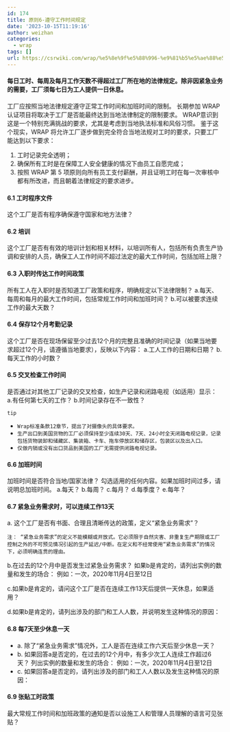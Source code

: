 ```yaml
---
id: 174
title: 原则6-遵守工作时间规定
date: '2023-10-15T11:19:16'
author: weizhan
categories:
  - wrap
tags: []
url: https://csrwiki.com/wrap/%e5%8e%9f%e5%88%996-%e9%81%b5%e5%ae%88%e5%b7%a5%e4%bd%9c%e6%97%b6%e9%97%b4%e8%a7%84%e5%ae%9a
---
```


#### 每日工时、每周及每月工作天数不得超过工厂所在地的法律规定。除非因紧急业务的需要，工厂须每七日为工人提供一日休息。

工厂应按照当地法律规定遵守正常工作时间和加班时间的限制。 长期参加 WRAP 认证项目将取决于工厂是否能最终达到当地法律制定的限制要求。 WRAP意识到这是一个特别充满挑战的要求，尤其是考虑到当地执法标准和风俗习惯。 鉴于这个现实，WRAP 将允许工厂逐步做到完全符合当地法规对工时的要求，只要工厂能达到以下要求：

1. 工时记录完全透明；
2. 确保所有工时是在保障工人安全健康的情况下由员工自愿完成；
3. 按照 WRAP 第 5 项原则向所有员工支付薪酬，并且证明工时在每一次审核中都有所改进，而且朝着法律规定的要求进步。

#### 6.1 工时程序文件

这个工厂是否有程序确保遵守国家和地方法律？

#### 6.2 培训

这个工厂是否有有效的培训计划和相关材料，以培训所有人，包括所有负责生产协调和安排的人员，确保工人工作时间不超过法定的最大工作时间，包括加班上限？

#### 6.3 入职时传达工作时间政策

所有工人在入职时是否知道工厂政策和程序，明确规定以下法律限制？ a.每天、每周和每月的最大工作时间，包括常规工作时间和加班时间？ b.可以被要求连续工作的最大天数？

#### 6.4 保存12个月考勤记录

这个工厂是否在现场保留至少过去12个月的完整且准确的时间记录（如果当地要求超过12个月，请遵循当地要求），反映以下内容： a.工人工作的日期和日期？ b.每天工作的小时数？

#### 6.5 交叉检查工作时间

是否通过对其他工厂记录的交叉检查，如生产记录和闭路电视（如适用）显示： a.有任何第七天的工作？ b.时间记录存在不一致性？

`tip`

- `Wrap标准条款12章节，提出了对摄像头的具体要求。`
- `生产出口到美国货物的工厂必须保持至少连续30天、7天、24小时全天闭路电视记录，记录包括货物装卸和储藏区、集装箱、卡车、拖车停放区和储存区，包装区以及出入口。`
- `仅做内销或没有出口货品到美国的工厂无需提供闭路电视记录。`

#### 6.6 加班时间

加班时间是否符合当地/国家法律？ 勾选适用的任何内容。如果加班时间过多，请说明总加班时间。 a.每天？ b.每周？ c.每月？ d.每季度？ e.每年？

#### 6.7 紧急业务需求时，可以连续工作13天

a. 这个工厂是否有书面、合理且清晰传达的政策，定义“紧急业务需求”？

`注： “紧急业务需求”的定义不能模糊或开放式。它必须限于自然灾害、非重复生产期限或工厂控制之外的不可预见情况引起的生产延迟/中断。在定义和不经常使用“紧急业务需求”的情况下，必须明确连贯的理由。`

b.在过去的12个月中是否发生过紧急业务需求？ 如果b是肯定的，请列出实例的数量和发生的场合： 例如：一次，2020年11月4日至12日

c.如果b是肯定的，请问这个工厂是否在连续工作13天后提供一天休息，如果适用？

d.如果b是肯定的，请列出涉及的部门和工人人数，并说明发生这种情况的原因：

#### 6.8 每7天至少休息一天

- a. 除了“紧急业务需求”情况外，工人是否在连续工作六天后至少休息一天？
- b. 如果回答a是否定的，在过去的12个月中，有多少次工人连续工作超过6天？ 列出实例的数量和发生的场合： 例如：一次，2020年11月4日至12日
- c. 如果回答a是否定的，请列出涉及的部门和工人人数以及发生这种情况的原因：

#### 6.9 张贴工时政策

最大常规工作时间和加班政策的通知是否以设施工人和管理人员理解的语言可见张贴？
